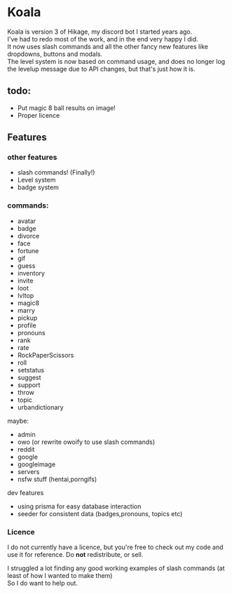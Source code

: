 # Koala

Koala is version 3 of Hikage, my discord bot I started years ago.  
I've had to redo most of the work, and in the end very happy I did.  
It now uses slash commands and all the other fancy new features like dropdowns, buttons and modals.   
The level system is now based on command usage, and does no longer log the levelup message due to API changes, but that's just how it is.


## todo:
- Put magic 8 ball results on image!  
- Proper licence  

## Features

### other features
- slash commands! (Finally!)  
- Level system  
- badge system  

  
### commands:
 - avatar
 - badge
 - divorce
 - face
 - fortune
 - gif
 - guess
 - inventory
 - invite
 - loot
 - lvltop
 - magic8
 - marry
 - pickup
 - profile
 - pronouns
 - rank
 - rate
 - RockPaperScissors
 - roll
 - setstatus
 - suggest
 - support
 - throw
 - topic
 - urbandictionary

maybe:
 - admin
 - owo (or rewrite owoify to use slash commands)
 - reddit
 - google
 - googleimage
 - servers
 - nsfw stuff (hentai,porngifs)

dev features
- using prisma for easy database interaction
- seeder for consistent data (badges,pronouns, topics etc)

### Licence
I do not currently have a licence, but you're free to check out my code and use it for reference.
Do **not** redistribute, or sell.

I struggled a lot finding any good working examples of slash commands (at least of how I wanted to make them)  
So I do want to help out.